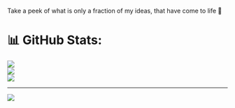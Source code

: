 Take a peek of what is only a fraction of my ideas, that have come to life 🙂
# 📊 GitHub Stats:
![](https://github-readme-stats.vercel.app/api?username=WizVader&theme=dark&hide_border=false&include_all_commits=false&count_private=false)<br/>
![](https://nirzak-streak-stats.vercel.app/?user=WizVader&theme=dark&hide_border=false)<br/>
![](https://github-readme-stats.vercel.app/api/top-langs/?username=WizVader&theme=dark&hide_border=false&include_all_commits=false&count_private=false&layout=compact)

---
[![](https://visitcount.itsvg.in/api?id=WizVader&icon=0&color=0)](https://visitcount.itsvg.in)

<!-- Proudly created with GPRM ( https://gprm.itsvg.in ) -->
